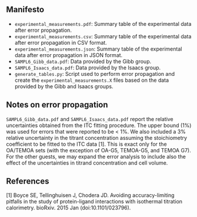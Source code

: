 ## Manifesto

- `experimental_measurements.pdf`: Summary table of the experimental data after error propagation.
- `experimental_measurements.csv`: Summary table of the experimental data after error propagation in CSV format.
- `experimental_measurements.json`: Summary table of the experimental data after error propagation in JSON format.
- `SAMPL6_Gibb_data.pdf`: Data provided by the Gibb group.
- `SAMPL6_Isaacs_data.pdf`: Data provided by the Isaacs group.
- `generate_tables.py`: Script used to perform error propagation and create the `experimental_measurements.X` files
based on the data provided by the Gibb and Isaacs groups.

## Notes on error propagation

`SAMPL6_Gibb_data.pdf` and `SAMPL6_Isaacs_data.pdf` report the relative uncertainties obtained from the ITC fitting procedure.
The upper bound (1%) was used for errors that were reported to be < 1%. We also included a 3% relative uncertainty in the
titrant concentration assuming the stoichiometry coefficient to be fitted to the ITC data [1]. This is exact only for the
OA/TEMOA sets (with the exception of OA-G5, TEMOA-G5, and TEMOA G7). For the other guests, we may expand the error
analysis to include also the effect of the uncertainties in titrand concentration and cell volume.

## References

[1] Boyce SE, Tellinghuisen J, Chodera JD. Avoiding accuracy-limiting pitfalls in the study of protein-ligand
interactions with isothermal titration calorimetry. bioRxiv. 2015 Jan (doi:10.1101/023796).
